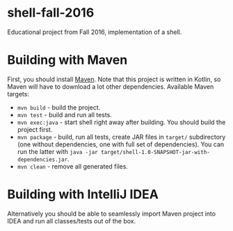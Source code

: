 # shell-fall-2016
Educational project from Fall 2016, implementation of a shell.

# Building with Maven

First, you should install <a href="https://maven.apache.org/">Maven</a>.
Note that this project is written in Kotlin, so Maven will have to download a lot other dependencies.
Available Maven targets:

* `mvn build` - build the project.
* `mvn test` - build and run all tests.
* `mvn exec:java` - start shell right away after building. You should build the project first.
* `mvn package` - build, run all tests, create JAR files in `target/` subdirectory (one without dependencies, one with full set of dependencies).
You can run the latter with `java -jar target/shell-1.0-SNAPSHOT-jar-with-dependencies.jar`.
* `mvn clean` - remove all generated files.

# Building with IntelliJ IDEA

Alternatively you should be able to seamlessly import Maven project into IDEA and run all classes/tests out of the box.
